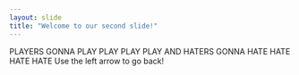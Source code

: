 ```yaml
---
layout: slide
title: "Welcome to our second slide!"
---
```

PLAYERS GONNA PLAY PLAY PLAY PLAY AND HATERS GONNA HATE HATE HATE HATE
Use the left arrow to go back!
